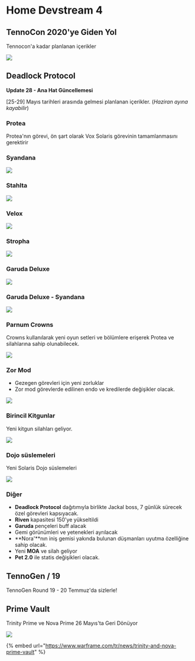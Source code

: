 # Home Devstream 4

## TennoCon 2020'ye Giden Yol

Tennocon'a kadar planlanan içerikler

![](https://imgbbb.com/images/2020/05/10/imagef887f1b4a901249b.png)

## Deadlock Protocol

**Update 28 - Ana Hat Güncellemesi**

\[25-29\] Mayıs tarihleri arasında gelmesi planlanan içerikler. \(_Haziran ayına kayabilir_\)

### Protea

Protea'nın görevi, ön şart olarak Vox Solaris görevinin tamamlanmasını gerektirir

### Syandana

![](https://imgbbb.com/images/2020/05/23/4hJsOHJ.png)

### Stahlta <a id="stahlta"></a>

![](https://imgbbb.com/images/2020/05/23/imagea30aaef9ba768dbb.png)

### Velox

![](https://imgbbb.com/images/2020/05/23/image0562edd2a05c9cb0.png)

### Stropha

![](https://imgbbb.com/images/2020/05/23/image71109e02744ea299.png)

### Garuda Deluxe

![](https://imgbbb.com/images/2020/05/23/image5bfb976fb56307c8.png)

### Garuda Deluxe - Syandana

![](https://imgbbb.com/images/2020/05/23/MqGNrC3.png)

### Parnum Crowns

Crowns kullanılarak yeni oyun setleri ve bölümlere erişerek Protea ve silahlarına sahip olunabilecek.

![](https://imgbbb.com/images/2020/05/23/LWKKt9L.png)

### Zor Mod

* Gezegen görevleri için yeni zorluklar
* Zor mod görevlerde edilinen endo ve kredilerde değişikler olacak.

![](https://imgbbb.com/images/2020/05/23/qE3fx8n.png)

### Birincil Kitgunlar

Yeni kitgun silahları geliyor.

![](https://imgbbb.com/images/2020/05/23/YibTcrZ.png)

### Dojo süslemeleri

Yeni Solaris Dojo süslemeleri

![](https://imgbbb.com/images/2020/05/23/VqyfewD.png)

### Diğer

* **Deadlock Protocol** dağıtımıyla birlikte Jackal boss, 7 günlük sürecek özel görevleri kapsıyacak.
* **Riven** kapasitesi 150'ye yükseltildi
* **Garuda** pençeleri buff alacak
* Gemi görünümleri ve yetenekleri ayrılacak
* **Nora'**nın iniş gemisi yakında bulunan düşmanları uyutma özelliğine sahip olacak.
* Yeni **MOA** ve silah geliyor
* **Pet 2.0** ile statis değişikleri olacak.

## TennoGen / 19‌ <a id="tennogen-19"></a>

TennoGen Round 19 - 20 Temmuz'da sizlerle!

## Prime Vault

Trinity Prime ve Nova Prime 26 Mayıs'ta Geri Dönüyor

![](https://imgbbb.com/images/2020/05/23/image32af3180ea85b143.png)

{% embed url="https://www.warframe.com/tr/news/trinity-and-nova-prime-vault" %}

